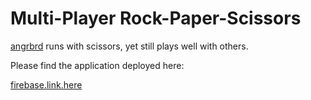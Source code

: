 # Multi-Player Rock-Paper-Scissors

[angrbrd](https://github.com/angrbrd) runs with scissors, yet still plays well with others. 

Please find the application deployed here:

[firebase.link.here](firebase.link.here)